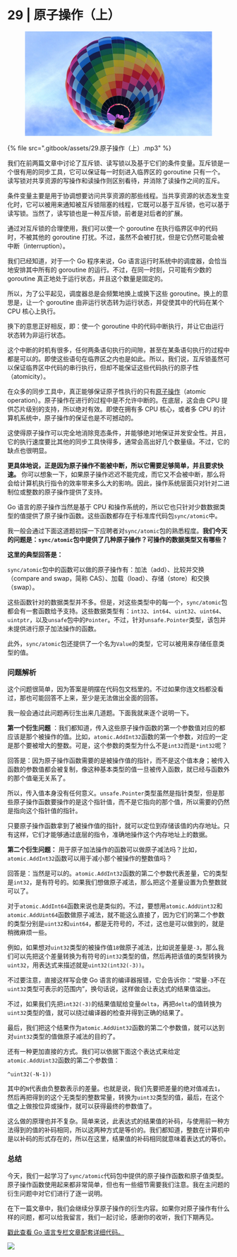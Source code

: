 # 29 | 原子操作（上）

<figure><img src=".gitbook/assets/image (11).png" alt=""><figcaption></figcaption></figure>

{% file src=".gitbook/assets/29.原子操作（上）.mp3" %}

我们在前两篇文章中讨论了互斥锁、读写锁以及基于它们的条件变量。互斥锁是一个很有用的同步工具，它可以保证每一时刻进入临界区的 goroutine 只有一个。读写锁对共享资源的写操作和读操作则区别看待，并消除了读操作之间的互斥。

条件变量主要是用于协调想要访问共享资源的那些线程。当共享资源的状态发生变化时，它可以被用来通知被互斥锁阻塞的线程，它既可以基于互斥锁，也可以基于读写锁。当然了，读写锁也是一种互斥锁，前者是对后者的扩展。

通过对互斥锁的合理使用，我们可以使一个 goroutine 在执行临界区中的代码时，不被其他的 goroutine 打扰。不过，虽然不会被打扰，但是它仍然可能会被中断（interruption）。

我们已经知道，对于一个 Go 程序来说，Go 语言运行时系统中的调度器，会恰当地安排其中所有的 goroutine 的运行。不过，在同一时刻，只可能有少数的 goroutine 真正地处于运行状态，并且这个数量是固定的。

所以，为了公平起见，调度器总是会频繁地换上或换下这些 goroutine。换上的意思是，让一个 goroutine 由非运行状态转为运行状态，并促使其中的代码在某个 CPU 核心上执行。

换下的意思正好相反，即：使一个 goroutine 中的代码中断执行，并让它由运行状态转为非运行状态。

这个中断的时机有很多，任何两条语句执行的间隙，甚至在某条语句执行的过程中都是可以的。即使这些语句在临界区之内也是如此。所以，我们说，互斥锁虽然可以保证临界区中代码的串行执行，但却不能保证这些代码执行的原子性（atomicity）。

在众多的同步工具中，真正能够保证原子性执行的只有[原子操作](https://baike.baidu.com/item/%E5%8E%9F%E5%AD%90%E6%93%8D%E4%BD%9C/1880992?fr=aladdin)（atomic operation）。原子操作在进行的过程中是不允许中断的。在底层，这会由 CPU 提供芯片级别的支持，所以绝对有效。即使在拥有多 CPU 核心，或者多 CPU 的计算机系统中，原子操作的保证也是不可撼动的。

这使得原子操作可以完全地消除竞态条件，并能够绝对地保证并发安全性。并且，它的执行速度要比其他的同步工具快得多，通常会高出好几个数量级。不过，它的缺点也很明显。

**更具体地说，正是因为原子操作不能被中断，所以它需要足够简单，并且要求快速。** 你可以想象一下，如果原子操作迟迟不能完成，而它又不会被中断，那么将会给计算机执行指令的效率带来多么大的影响。因此，操作系统层面只对针对二进制位或整数的原子操作提供了支持。

Go 语言的原子操作当然是基于 CPU 和操作系统的，所以它也只针对少数数据类型的值提供了原子操作函数。这些函数都存在于标准库代码包`sync/atomic`中。

我一般会通过下面这道题初探一下应聘者对`sync/atomic`包的熟悉程度。**我们今天的问题是：`sync/atomic`包中提供了几种原子操作？可操作的数据类型又有哪些？**

**这里的典型回答是：**

`sync/atomic`包中的函数可以做的原子操作有：加法（add）、比较并交换（compare and swap，简称 CAS）、加载（load）、存储（store）和交换（swap）。

这些函数针对的数据类型并不多。但是，对这些类型中的每一个，`sync/atomic`包都会有一套函数给予支持。这些数据类型有：`int32`、`int64`、`uint32`、`uint64`、`uintptr`，以及`unsafe`包中的`Pointer`。不过，针对`unsafe.Pointer`类型，该包并未提供进行原子加法操作的函数。

此外，`sync/atomic`包还提供了一个名为`Value`的类型，它可以被用来存储任意类型的值。

### 问题解析

这个问题很简单，因为答案是明摆在代码包文档里的。不过如果你连文档都没看过，那也可能回答不上来，至少是无法做出全面的回答。

我一般会通过此问题再衍生出来几道题。下面我就来逐个说明一下。

**第一个衍生问题** ：我们都知道，传入这些原子操作函数的第一个参数值对应的都应该是那个被操作的值。比如，`atomic.AddInt32`函数的第一个参数，对应的一定是那个要被增大的整数。可是，这个参数的类型为什么不是`int32`而是`*int32`呢？

回答是：因为原子操作函数需要的是被操作值的指针，而不是这个值本身；被传入函数的参数值都会被复制，像这种基本类型的值一旦被传入函数，就已经与函数外的那个值毫无关系了。

所以，传入值本身没有任何意义。`unsafe.Pointer`类型虽然是指针类型，但是那些原子操作函数要操作的是这个指针值，而不是它指向的那个值，所以需要的仍然是指向这个指针值的指针。

只要原子操作函数拿到了被操作值的指针，就可以定位到存储该值的内存地址。只有这样，它们才能够通过底层的指令，准确地操作这个内存地址上的数据。

**第二个衍生问题：** 用于原子加法操作的函数可以做原子减法吗？比如，`atomic.AddInt32`函数可以用于减小那个被操作的整数值吗？

回答是：当然是可以的。`atomic.AddInt32`函数的第二个参数代表差量，它的类型是`int32`，是有符号的。如果我们想做原子减法，那么把这个差量设置为负整数就可以了。

对于`atomic.AddInt64`函数来说也是类似的。不过，要想用`atomic.AddUint32`和`atomic.AddUint64`函数做原子减法，就不能这么直接了，因为它们的第二个参数的类型分别是`uint32`和`uint64`，都是无符号的，不过，这也是可以做到的，就是稍微麻烦一些。

例如，如果想对`uint32`类型的被操作值`18`做原子减法，比如说差量是`-3`，那么我们可以先把这个差量转换为有符号的`int32`类型的值，然后再把该值的类型转换为`uint32`，用表达式来描述就是`uint32(int32(-3))`。

不过要注意，直接这样写会使 Go 语言的编译器报错，它会告诉你：“常量`-3`不在`uint32`类型可表示的范围内”，换句话说，这样做会让表达式的结果值溢出。

不过，如果我们先把`int32(-3)`的结果值赋给变量`delta`，再把`delta`的值转换为`uint32`类型的值，就可以绕过编译器的检查并得到正确的结果了。

最后，我们把这个结果作为`atomic.AddUint32`函数的第二个参数值，就可以达到对`uint32`类型的值做原子减法的目的了。

还有一种更加直接的方式。我们可以依据下面这个表达式来给定`atomic.AddUint32`函数的第二个参数值：

```
^uint32(-N-1))
```

其中的`N`代表由负整数表示的差量。也就是说，我们先要把差量的绝对值减去`1`，然后再把得到的这个无类型的整数常量，转换为`uint32`类型的值，最后，在这个值之上做按位异或操作，就可以获得最终的参数值了。

这么做的原理也并不复杂。简单来说，此表达式的结果值的补码，与使用前一种方法得到的值的补码相同，所以这两种方式是等价的。我们都知道，整数在计算机中是以补码的形式存在的，所以在这里，结果值的补码相同就意味着表达式的等价。

### 总结

今天，我们一起学习了`sync/atomic`代码包中提供的原子操作函数和原子值类型。原子操作函数使用起来都非常简单，但也有一些细节需要我们注意。我在主问题的衍生问题中对它们进行了逐一说明。

在下一篇文章中，我们会继续分享原子操作的衍生内容。如果你对原子操作有什么样的问题，都可以给我留言，我们一起讨论，感谢你的收听，我们下期再见。

[戳此查看 Go 语言专栏文章配套详细代码。](https://github.com/hyper0x/Golang\_Puzzlers)

![](https://static001.geekbang.org/resource/image/35/48/358e4e8578a706598e18a7dfed3ed648.jpg)
